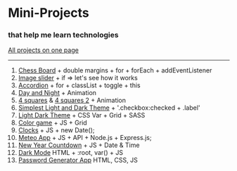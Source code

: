 # Mini-Projects

### that help me learn technologies

[All projects on one page](https://vadim-mini-projects.netlify.app/)

---

1. [Chess Board](https://vadim-mini-projects.netlify.app/chess-board/) + double margins + for + forEach + addEventListener
2. [Image slider](https://vadim-mini-projects.netlify.app/image%20slider/) + if => let's see how it works
3. [Accordion](https://vadim-mini-projects.netlify.app/accordion/) + for + classList + toggle + this
4. [Day and Night](https://vadim-mini-projects.netlify.app/animation%20day%20and%20night/) + Animation
5. [4 squares](https://vadim-mini-projects.netlify.app/4%20squares%20animation/index.html) & [4 squares 2](https://vadim-mini-projects.netlify.app/4%20squares%20animation%202/index.html) + Animation
6. [Simplest Light and Dark Theme](https://vadim-mini-projects.netlify.app/simplest%20light%20and%20dark%20theme/) + '.checkbox:checked + .label'
7. [Light Dark Theme](https://vadim-mini-projects.netlify.app/light%20dark%20theme%20toggle/) + CSS Var + Grid + SASS
8. [Color game](https://vadim-mini-projects.netlify.app/color%20game/) + JS + Grid
9. [Clocks](https://vadim-mini-projects.netlify.app/clocks/) + JS + new Date();
10. [Meteo App]() + JS + API + Node.js + Express.js;
11. [New Year Countdown](https://vadim-mini-projects.netlify.app/new_year_countdown/) + JS + Date & Time
12. [Dark Mode](https://vadim-mini-projects.netlify.app/dark_mode/) HTML + :root, var() + JS
13. [Password Generator App](https://vadim-mini-projects.netlify.app/password_generator_app/) HTML, CSS, JS
 
